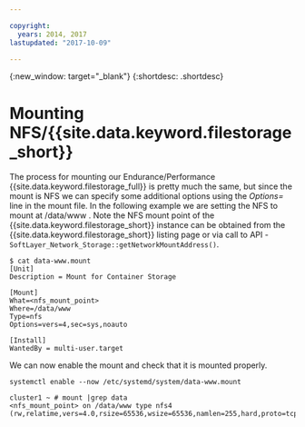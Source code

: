 ```yaml
---

copyright:
  years: 2014, 2017
lastupdated: "2017-10-09"

---
```

{:new_window: target="_blank"}
{:shortdesc: .shortdesc}

# Mounting NFS/{{site.data.keyword.filestorage_short}}

The process for mounting our Endurance/Performance {{site.data.keyword.filestorage_full}} is pretty much the same, but since the mount is NFS we can specify some additional options using the *Options=* line in the mount file. In the following example we are setting the NFS to mount at /data/www . Note the NFS mount point of the {{site.data.keyword.filestorage_short}} instance can be obtained from the {{site.data.keyword.filestorage_short}} listing page or via call to API -`SoftLayer_Network_Storage::getNetworkMountAddress()`.

```
$ cat data-www.mount
[Unit]
Description = Mount for Container Storage

[Mount]
What=<nfs_mount_point>
Where=/data/www
Type=nfs
Options=vers=4,sec=sys,noauto

[Install]
WantedBy = multi-user.target
```

We can now enable the mount and check that it is mounted properly.

```
systemctl enable --now /etc/systemd/system/data-www.mount

cluster1 ~ # mount |grep data
<nfs_mount_point> on /data/www type nfs4 (rw,relatime,vers=4.0,rsize=65536,wsize=65536,namlen=255,hard,proto=tcp,port=0,timeo=600,retrans=2,sec=sys,clientaddr=10.81.x.x,local_lock=none,addr=10.1.x.x)
```
